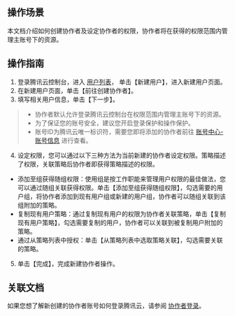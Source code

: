 ## 操作场景
本文档介绍如何创建协作者及设定协作者的权限，协作者将在获得的权限范围内管理主账号下的资源。
## 操作指南
1. 登录腾讯云控制台，进入 [用户列表](https://console.cloud.tencent.com/cam)， 单击【新建用户】，进入新建用户页面。
2. 在新建用户页面，单击【前往创建协作者】。
3. 填写相关用户信息，单击【下一步】。
>
> - 协作者默认允许登录腾讯云控制台在权限范围内管理主账号下的资源。
> - 为了保证您的账号安全，建议您开启登录保护和操作保护。
> - 账号ID为腾讯云唯一标识符，需要您即将添加的协作者前往 [账号中心-账号信息](https://console.cloud.tencent.com/developer) 进行查看。
> 
4. 设定权限，您可以通过以下三种方法为当前新建的协作者设定权限。策略描述了权限，关联策略后协作者即获得策略描述的权限。
 - 添加至组获得随组权限：使用组是按工作职能来管理用户权限的最佳做法，您可以通过随组关联获得权限。单击【添加至组获得随组权限】，勾选需要的用户组，将协作者添加到现有用户组或新建的用户组，协作者可以随组关联到该组附加的策略。
 - 复制现有用户策略：通过复制现有用户的权限为协作者关联策略，单击【复制现有用户策略】，勾选需要复制的用户，协作者可以关联到被复制用户附加的策略。
 - 通过从策略列表中授权：单击【从策略列表中选取策略关联】，勾选需要关联的策略。
5. 单击【完成】，完成新建协作者操作。

## 关联文档

如果您想了解新创建的协作者账号如何登录腾讯云，请参阅 [协作者登录](https://cloud.tencent.com/document/product/598/36621)。

